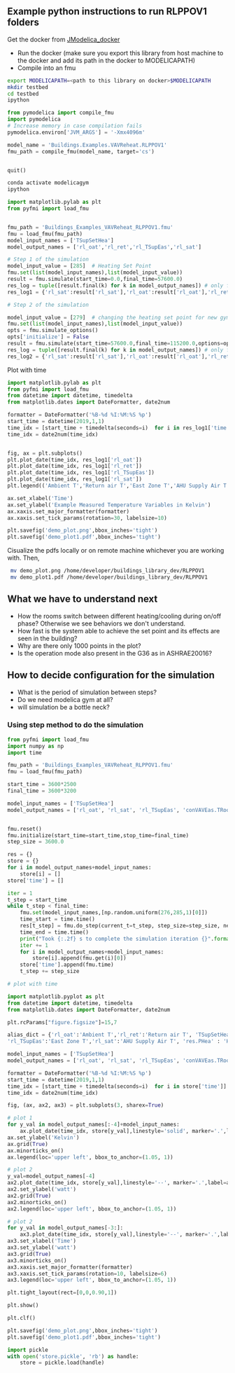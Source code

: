 ## Example python instructions to run RLPPOV1 folders

Get the docker from [JModelica_docker](https://github.com/AvisekNaug/JModelica_docker)

* Run the docker (make sure you export this library from host machine to the docker and add its path in the docker to MODELICAPATH)
* Compile into an fmu

```bash
export MODELICAPATH=<path to this library on docker>$MODELICAPATH
mkdir testbed
cd testbed
ipython
```

```python
from pymodelica import compile_fmu
import pymodelica
# Increase memory in case compilation fails
pymodelica.environ['JVM_ARGS'] = '-Xmx4096m'

model_name = 'Buildings.Examples.VAVReheat.RLPPOV1'
fmu_path = compile_fmu(model_name, target='cs')


quit()
```

```bash
conda activate modelicagym
ipython
```

```python
import matplotlib.pylab as plt
from pyfmi import load_fmu


fmu_path = 'Buildings_Examples_VAVReheat_RLPPOV1.fmu'
fmu = load_fmu(fmu_path)
model_input_names = ['TSupSetHea']
model_output_names = ['rl_oat','rl_ret','rl_TSupEas','rl_sat']

# Step 1 of the simulation
model_input_value = [285]  # Heating Set Point
fmu.set(list(model_input_names),list(model_input_value))
result = fmu.simulate(start_time=0.0,final_time=57600.0)
res_log = tuple([result.final(k) for k in model_output_names]) # only final value
res_log1 = {'rl_sat':result['rl_sat'],'rl_oat':result['rl_oat'],'rl_ret':result['rl_ret'],'rl_TSupEas':result['rl_TSupEas'],'rl_EHea':result['res.EHea'],'time':result['time']}

# Step 2 of the simulation

model_input_value = [279]  # changing the heating set point for new gym step method of the Heating Set Point
fmu.set(list(model_input_names),list(model_input_value))
opts = fmu.simulate_options()
opts['initialize'] = False
result = fmu.simulate(start_time=57600.0,final_time=115200.0,options=opts)
res_log = tuple([result.final(k) for k in model_output_names]) # only final value
res_log2 = {'rl_sat':result['rl_sat'],'rl_oat':result['rl_oat'],'rl_ret':result['rl_ret'],'rl_TSupEas':result['rl_TSupEas'],'rl_EHea':result['res.EHea'],'time':result['time']}
```

Plot with time
```python
import matplotlib.pylab as plt
from pyfmi import load_fmu
from datetime import datetime, timedelta
from matplotlib.dates import DateFormatter, date2num

formatter = DateFormatter('%B-%d %I:%M:%S %p')
start_time = datetime(2019,1,1)
time_idx = [start_time + timedelta(seconds=i)  for i in res_log1['time']]
time_idx = date2num(time_idx)


fig, ax = plt.subplots()
plt.plot_date(time_idx, res_log1['rl_oat'])
plt.plot_date(time_idx, res_log1['rl_ret'])
plt.plot_date(time_idx, res_log1['rl_TSupEas'])
plt.plot_date(time_idx, res_log1['rl_sat'])
plt.legend(('Ambient T','Return air T','East Zone T','AHU Supply Air T'))

ax.set_xlabel('Time')
ax.set_ylabel('Example Measured Temperature Variables in Kelvin')
ax.xaxis.set_major_formatter(formatter)
ax.xaxis.set_tick_params(rotation=30, labelsize=10)

plt.savefig('demo_plot.png',bbox_inches='tight')
plt.savefig('demo_plot1.pdf',bbox_inches='tight')
```
Cisualize the pdfs locally or on remote machine whichever you are working with.
Then,
```bash
 mv demo_plot.png /home/developer/buildings_library_dev/RLPPOV1
 mv demo_plot1.pdf /home/developer/buildings_library_dev/RLPPOV1
```

## What we have to understand next
* How the rooms switch between different heating/cooling during on/off phase? Otherwise we see behaviors we don't understand.
* How fast is the system able to achieve the set point and its effects are seen in the building?
* Why are there only 1000 points in the plot?
* Is the operation mode also present in the G36 as in ASHRAE20016?

## How to decide configuration for the simulation
* What is the period of simulation between steps?
* Do we need modelica gym at all?
* will simulation be a bottle neck?

### Using step method to do the simulation
```python
from pyfmi import load_fmu
import numpy as np
import time

fmu_path = 'Buildings_Examples_VAVReheat_RLPPOV1.fmu'
fmu = load_fmu(fmu_path)

start_time = 3600*2500
final_time = 3600*3200

model_input_names = ['TSupSetHea']
model_output_names = ['rl_oat', 'rl_sat', 'rl_TSupEas', 'conVAVEas.TRooHeaSet', 'conVAVEas.TRooCooSet', 'res.PHea', 'res.PFan', 'res.PCooSen', 'res.PCooLat']


fmu.reset()
fmu.initialize(start_time=start_time,stop_time=final_time)
step_size = 3600.0

res = {}
store = {}
for i in model_output_names+model_input_names:
    store[i] = []
store['time'] = []

iter = 1
t_step = start_time
while t_step < final_time:
    fmu.set(model_input_names,[np.random.uniform(276,285,1)[0]])
    time_start = time.time()
    res[t_step] = fmu.do_step(current_t=t_step, step_size=step_size, new_step=True)
    time_end = time.time()
    print("Took {:.2f} s to complete the simulation iteration {}".format(time_end-time_start, iter))
    iter += 1
    for i in model_output_names+model_input_names:
        store[i].append(fmu.get(i)[0])
    store['time'].append(fmu.time)
    t_step += step_size

# plot with time

import matplotlib.pyplot as plt
from datetime import datetime, timedelta
from matplotlib.dates import DateFormatter, date2num

plt.rcParams["figure.figsize"]=15,7

alias_dict = {'rl_oat':'Ambient T','rl_ret':'Return air T', 'TSupSetHea':'AHU Heating Coil Set Point',\
'rl_TSupEas':'East Zone T','rl_sat':'AHU Supply Air T', 'res.PHea' : 'Heating Power', 'conVAVEas.TRooHeaSet':'Setpoint temperature for room for heating', 'conVAVEas.TRooCooSet': 'Setpoint temperature for room for cooling', 'res.PFan':'Fan Power', 'res.PCooSen':'Sesible Cooling Power', 'res.PCooLat':'Latent Cooling Power'}

model_input_names = ['TSupSetHea']
model_output_names = ['rl_oat', 'rl_sat', 'rl_TSupEas', 'conVAVEas.TRooHeaSet', 'conVAVEas.TRooCooSet', 'res.PHea', 'res.PFan', 'res.PCooSen', 'res.PCooLat']

formatter = DateFormatter('%B-%d %I:%M:%S %p')
start_time = datetime(2019,1,1)
time_idx = [start_time + timedelta(seconds=i)  for i in store['time']]
time_idx = date2num(time_idx)

fig, (ax, ax2, ax3) = plt.subplots(3, sharex=True)

# plot 1
for y_val in model_output_names[:-4]+model_input_names:
    ax.plot_date(time_idx, store[y_val],linestyle='solid', marker='.',label=alias_dict[y_val])
ax.set_ylabel('Kelvin')
ax.grid(True)
ax.minorticks_on()
ax.legend(loc='upper left', bbox_to_anchor=(1.05, 1))

# plot 2
y_val=model_output_names[-4]
ax2.plot_date(time_idx, store[y_val],linestyle='--', marker='.',label=alias_dict[y_val])
ax2.set_ylabel('watt')
ax2.grid(True)
ax2.minorticks_on()
ax2.legend(loc='upper left', bbox_to_anchor=(1.05, 1))

# plot 2
for y_val in model_output_names[-3:]:
    ax3.plot_date(time_idx, store[y_val],linestyle='--', marker='.',label=alias_dict[y_val])
ax3.set_xlabel('Time')
ax3.set_ylabel('watt')
ax3.grid(True)
ax3.minorticks_on()
ax3.xaxis.set_major_formatter(formatter)
ax3.xaxis.set_tick_params(rotation=10, labelsize=6)
ax3.legend(loc='upper left', bbox_to_anchor=(1.05, 1))

plt.tight_layout(rect=[0,0,0.90,1])

plt.show()

plt.clf()

plt.savefig('demo_plot.png',bbox_inches='tight')
plt.savefig('demo_plot1.pdf',bbox_inches='tight')
```


```python
import pickle
with open('store.pickle', 'rb') as handle:
    store = pickle.load(handle)

```
